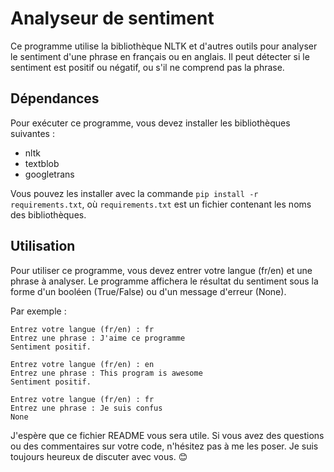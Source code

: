 # Analyseur de sentiment

Ce programme utilise la bibliothèque NLTK et d'autres outils pour analyser le sentiment d'une phrase en français ou en anglais. Il peut détecter si le sentiment est positif ou négatif, ou s'il ne comprend pas la phrase.

## Dépendances

Pour exécuter ce programme, vous devez installer les bibliothèques suivantes :

- nltk
- textblob
- googletrans

Vous pouvez les installer avec la commande `pip install -r requirements.txt`, où `requirements.txt` est un fichier contenant les noms des bibliothèques.

## Utilisation

Pour utiliser ce programme, vous devez entrer votre langue (fr/en) et une phrase à analyser. Le programme affichera le résultat du sentiment sous la forme d'un booléen (True/False) ou d'un message d'erreur (None).

Par exemple :

```
Entrez votre langue (fr/en) : fr
Entrez une phrase : J'aime ce programme
Sentiment positif.
```

```
Entrez votre langue (fr/en) : en
Entrez une phrase : This program is awesome
Sentiment positif.
```

```
Entrez votre langue (fr/en) : fr
Entrez une phrase : Je suis confus
None
```

J'espère que ce fichier README vous sera utile. Si vous avez des questions ou des commentaires sur votre code, n'hésitez pas à me les poser. Je suis toujours heureux de discuter avec vous. 😊
